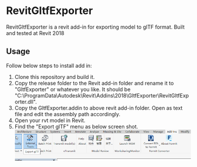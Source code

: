 # RevitGltfExporter

RevitGltfExporter is a revit add-in for exporting model to glTF format. Built and tested at Revit 2018

## Usage

Follow below steps to install add in:

1. Clone this repository and build it.
2. Copy the release folder to the Revit add-in folder and rename it to "GltfExporter" or whatever you like. It should be "C:\ProgramData\Autodesk\Revit\Addins\2018\GltfExporter\RevitGltfExporter.dll".
3. Copy the GltfExporter.addin to above revit add-in folder. Open as text file and edit the assembly path accordingly.
4. Open your rvt model in Revit.
5. Find the "Export glTF" menu as below screen shot.
![ExportMenuScreenShot]( ExportMenuScreenShot.png)
